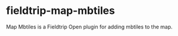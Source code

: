 fieldtrip-map-mbtiles
=====================

Map Mbtiles is a Fieldtrip Open plugin for adding mbtiles to the map.
